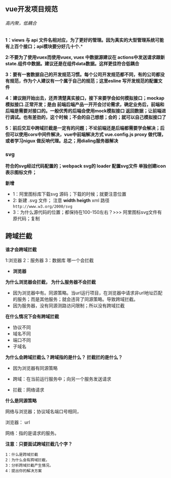 ## vue开发项目规范

###### 高内聚，低耦合

**1：views 与  api 文件名相对应，为了更好的管理。因为真实的大型管理系统可能有上百个接口；api模块要分好几十个.***

**2:不要为了使用vuex而使用vuex, vuex 中数据源建议在 actions中发送请求跟新state.组件中数据。建议还是在组件data数据。这样更佳符合低耦合**

**3：要有一套数据自己的开发规范习惯。每个公司开发规范都不同，有的公司都没有规范，作为个人建议有一个属于自己的规范；这里esline 写开发规范的配置文件**

**4：建议刚开始出去，还弄清楚真实接口，接下来要学会如何模拟接口；mockap 模拟接口.正常开发；是由 前端后端产品一开开会讨论需求，确定业务后，前端和后端是需要对接口的。一般优秀的后端会使用mock模拟接口 返回数据；让前端进行调试。也有差劲的，这个时候；不会的自己想想；会的；就可以自己模拟接口了**

**5：前后交互中跨域拦截是一定有的问题；不论前端还是后端都需要学会解决；后但可以使用cors中间件解决，vue中前端解决方式  vue.config.js proxy 做代理，或者学习nigux 做反响代理。总之；用dialing服务器解决**

### svg

**符合的svg经过代码配置的；webpack  svg的 loader 配置svg文件  单独创建icon表示图标文件；**

**新增**

- 1：阿里图标库下载svg 源码；下载的时候；就要注意位置
- 2:  新建   .svg 文件； 注意 **width  heigth**  xml 路径`http://www.w3.org/2000/svg`
- 3：为什么源代码的位置；都保持在100-150左右？>>> 阿里图标svg文件有原代码；复制

## 跨域拦截
**谁才会跨域拦截**

1:浏览器  2：服务器  3：数据库 哪一个会拦截

- **浏览器**    

**为什么浏览器会拦截， 为什么服务器不会拦截**

- 因为浏览器中有。同源策略。当url运行项目，在浏览器中请求非url地址匹配的服务；而是其他服务；就会违背了同源策略。导致跨域拦截。
- 因为服务器，没有同源测路访问限制；所以没有跨域拦截

**在什么情况下会有跨域拦截**

- 协议不同
- 域名不同
- 端口不同
- 子域名

**为什么会跨域拦截么？跨域指的是什么？ 拦截拦的是什么？**

- 因为浏览器有同源策略

- 跨域：在当前运行服务中；向另一个服务发送请求 
- 拦截：网络请求

**什么是同源策略**

网络与浏览器；协议域名端口号相同，

浏览器：  url 

网络：指的是请求的服务。



**注意：只要面试跨域拦截几个字？**

~~~
1：什么是跨域拦截
2：为什么会有跨域拦截，
3：分析跨域拦截产生情况。
4：提出你的解决方案
~~~

